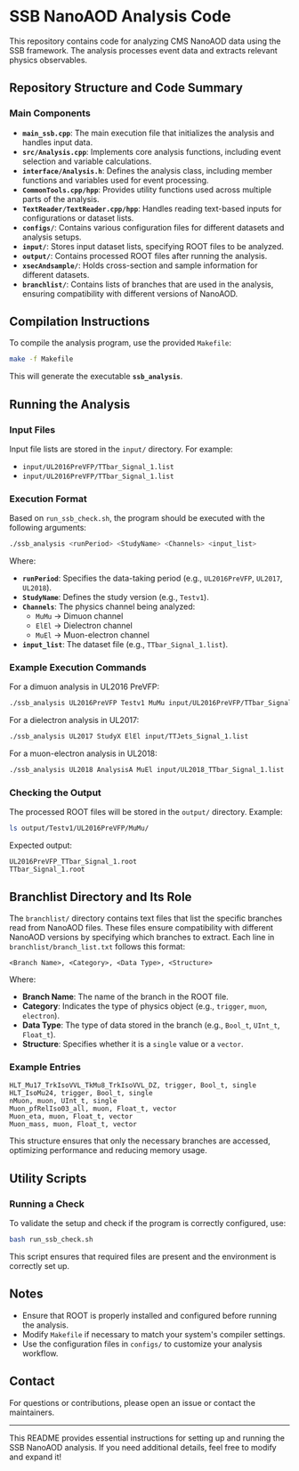 # SSB NanoAOD Analysis Code

This repository contains code for analyzing CMS NanoAOD data using the SSB framework. The analysis processes event data and extracts relevant physics observables.

## Repository Structure and Code Summary

### **Main Components**
- **`main_ssb.cpp`**: The main execution file that initializes the analysis and handles input data.
- **`src/Analysis.cpp`**: Implements core analysis functions, including event selection and variable calculations.
- **`interface/Analysis.h`**: Defines the analysis class, including member functions and variables used for event processing.
- **`CommonTools.cpp/hpp`**: Provides utility functions used across multiple parts of the analysis.
- **`TextReader/TextReader.cpp/hpp`**: Handles reading text-based inputs for configurations or dataset lists.
- **`configs/`**: Contains various configuration files for different datasets and analysis setups.
- **`input/`**: Stores input dataset lists, specifying ROOT files to be analyzed.
- **`output/`**: Contains processed ROOT files after running the analysis.
- **`xsecAndsample/`**: Holds cross-section and sample information for different datasets.
- **`branchlist/`**: Contains lists of branches that are used in the analysis, ensuring compatibility with different versions of NanoAOD.

## Compilation Instructions
To compile the analysis program, use the provided `Makefile`:
```sh
make -f Makefile
```
This will generate the executable **`ssb_analysis`**.

## Running the Analysis
### Input Files
Input file lists are stored in the `input/` directory. For example:
- `input/UL2016PreVFP/TTbar_Signal_1.list`
- `input/UL2016PreVFP/TTbar_Signal_1.list`

### Execution Format
Based on `run_ssb_check.sh`, the program should be executed with the following arguments:
```sh
./ssb_analysis <runPeriod> <StudyName> <Channels> <input_list>
```
Where:
- **`runPeriod`**: Specifies the data-taking period (e.g., `UL2016PreVFP`, `UL2017`, `UL2018`).
- **`StudyName`**: Defines the study version (e.g., `Testv1`).
- **`Channels`**: The physics channel being analyzed:
  - `MuMu` → Dimuon channel
  - `ElEl` → Dielectron channel
  - `MuEl` → Muon-electron channel
- **`input_list`**: The dataset file (e.g., `TTbar_Signal_1.list`).

### Example Execution Commands
For a dimuon analysis in UL2016 PreVFP:
```sh
./ssb_analysis UL2016PreVFP Testv1 MuMu input/UL2016PreVFP/TTbar_Signal_1.list
```
For a dielectron analysis in UL2017:
```sh
./ssb_analysis UL2017 StudyX ElEl input/TTJets_Signal_1.list
```
For a muon-electron analysis in UL2018:
```sh
./ssb_analysis UL2018 AnalysisA MuEl input/UL2018_TTbar_Signal_1.list
```

### Checking the Output
The processed ROOT files will be stored in the `output/` directory. Example:
```sh
ls output/Testv1/UL2016PreVFP/MuMu/
```
Expected output:
```
UL2016PreVFP_TTbar_Signal_1.root
TTbar_Signal_1.root
```

## Branchlist Directory and Its Role
The `branchlist/` directory contains text files that list the specific branches read from NanoAOD files. These files ensure compatibility with different NanoAOD versions by specifying which branches to extract. Each line in `branchlist/branch_list.txt` follows this format:
```
<Branch Name>, <Category>, <Data Type>, <Structure>
```
Where:
- **Branch Name**: The name of the branch in the ROOT file.
- **Category**: Indicates the type of physics object (e.g., `trigger`, `muon`, `electron`).
- **Data Type**: The type of data stored in the branch (e.g., `Bool_t`, `UInt_t`, `Float_t`).
- **Structure**: Specifies whether it is a `single` value or a `vector`.

### **Example Entries**
```
HLT_Mu17_TrkIsoVVL_TkMu8_TrkIsoVVL_DZ, trigger, Bool_t, single
HLT_IsoMu24, trigger, Bool_t, single
nMuon, muon, UInt_t, single
Muon_pfRelIso03_all, muon, Float_t, vector
Muon_eta, muon, Float_t, vector
Muon_mass, muon, Float_t, vector
```
This structure ensures that only the necessary branches are accessed, optimizing performance and reducing memory usage.

## Utility Scripts
### Running a Check
To validate the setup and check if the program is correctly configured, use:
```sh
bash run_ssb_check.sh
```
This script ensures that required files are present and the environment is correctly set up.

## Notes
- Ensure that ROOT is properly installed and configured before running the analysis.
- Modify `Makefile` if necessary to match your system's compiler settings.
- Use the configuration files in `configs/` to customize your analysis workflow.

## Contact
For questions or contributions, please open an issue or contact the maintainers.

---
This README provides essential instructions for setting up and running the SSB NanoAOD analysis. If you need additional details, feel free to modify and expand it!


